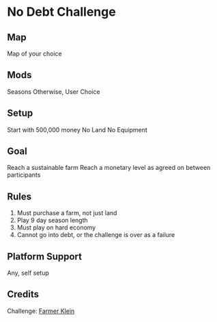 # No Debt Challenge

## Map
Map of your choice

## Mods
Seasons
Otherwise, User Choice

## Setup
Start with 500,000 money
No Land
No Equipment

## Goal
Reach a sustainable farm
Reach a monetary level as agreed on between participants

## Rules
1. Must purchase a farm, not just land
2. Play 9 day season length
3. Must play on hard economy
4. Cannot go into debt, or the challenge is over as a failure

## Platform Support
Any, self setup

## Credits
Challenge: [Farmer Klein](https://www.youtube.com/channel/UCG6pGs10i8RA57go0BwvQKQ)
